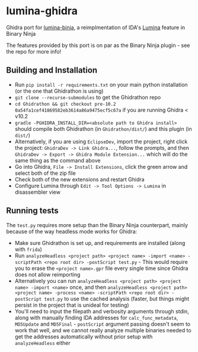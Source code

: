 # lumina-ghidra
Ghidra port for [lumina-binja](https://github.com/ubcctf/lumina-binja), a reimplmentation of IDA's [Lumina](https://hex-rays.com/products/ida/lumina/) feature in Binary Ninja

The features provided by this port is on par as the Binary Ninja plugin - see the repo for more info!

## Building and Installation
 - Run `pip install -r requirements.txt` on your main python installation (or the one that Ghidrathon is using)
 - `git clone --recurse-submodules` to get the Ghidrathon repo
 - `cd Ghidrathon && git checkout pre-10.2 0a54fa1cef41869582eb3614a86a9475ecf5c67a` if you are running Ghidra < v10.2
 - `gradle -PGHIDRA_INSTALL_DIR=<absolute path to Ghidra install>` should compile both Ghidrathon (in `Ghidrathon/dist/`) and this plugin (in `dist/`)
 - Alternatively, if you are using `EclipseDev`, import the project, right click the project: `GhidraDev -> Link Ghidra...`, follow the prompts, and then `GhidraDev -> Export -> Ghidra Module Extension...` which will do the same thing as the command above
 - Go into Ghidra, `File -> Install Extensions`, click the green arrow and select both of the zip file
 - Check both of the new extensions and restart Ghidra
 - Configure Lumina through `Edit -> Tool Options -> Lumina` in disassembler view

## Running tests
The `test.py` requires more setup than the Binary Ninja counterpart, mainly because of the way headless mode works for Ghidra:
 - Make sure Ghidrathon is set up, and requirements are installed (along with `frida`)
 - Run `analyzeHeadless <project path> <project name> -import <name> -scriptPath <repo root dir> -postScript test.py` - This would require you to erase the `<project name>.gpr` file every single time since Ghidra does not allow reimporting
 - Alternatively you can run `analyzeHeadless <project path> <project name> -import <name>` once, and then `analyzeHeadless <project path> <project name> -process <name> -scriptPath <repo root dir> -postScript test.py` to use the cached analysis (faster, but things might persist in the project that is unideal for testing)
 - You'll need to input the filepath and verbosity arguments through stdin, along with manually finding IDA addresses for `calc_func_metadata`, `MD5Update` and `MD5Final` - `postScript` argument passing doesn't seem to work that well, and we cannot really analyze multiple binaries needed to get the addresses automatically without prior setup with `analyzeHeadless` either
